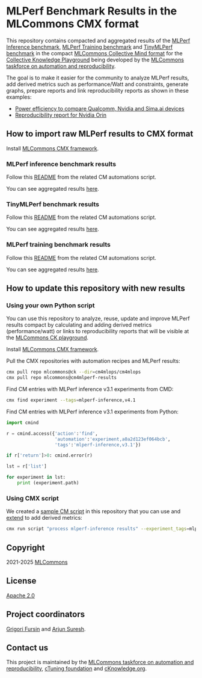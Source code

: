 #  MLPerf Benchmark Results in the MLCommons CMX format

This repository contains compacted and aggregated results of the [MLPerf Inference benchmark](https://github.com/mlcommons/inference),
[MLPerf Training benchmark](https://github.com/mlcommons/training) and [TinyMLPerf benchmark](https://github.com/mlcommons/tiny) 
in the compact [MLCommons Collective Mind format](https://github.com/mlcommons/ck)
for the [Collective Knowledge Playground](https://access.cknowledge.org/playground/?action=experiments)
being developed by the [MLCommons taskforce on automation and reproducibility](https://cKnowledge.org/mlcommons-taskforce).

The goal is to make it easier for the community to analyze MLPerf results, 
add derived metrics such as performance/Watt and constraints,
generate graphs, prepare reports and link reproducibility reports as shown in these examples:
* [Power efficiency to compare Qualcomm, Nvidia and Sima.ai devices](https://cKnowledge.org/mlcommons-mlperf-inference-gui-derived-metrics-and-conditions)
* [Reproducibility report for Nvidia Orin](https://access.cknowledge.org/playground/?action=experiments&name=mlperf-inference--v3.0--edge--closed--image-classification--offline&result_uid=3751b230c800434a)

## How to import raw MLPerf results to CMX format

Install [MLCommons CMX framework](https://access.cknowledge.org/playground/?action=install).

### MLPerf inference benchmark results

Follow this [README](https://github.com/mlcommons/ck/blob/master/cm4mlops/cm4mlops/repo/script/import-mlperf-inference-to-experiment/README-extra.md) 
from the related CM automations script.

You can see aggregated results [here](https://access.cknowledge.org/playground/?action=experiments&tags=mlperf-inference,all).

### TinyMLPerf benchmark results

Follow this [README](https://github.com/mlcommons/ck/blob/master/cm4mlops/cm4mlops/repo/script/import-mlperf-tiny-to-experiment/README-extra.md) 
from the related CM automations script.

You can see aggregated results [here](https://access.cknowledge.org/playground/?action=experiments&tags=mlperf-tiny,all).

### MLPerf training benchmark results

Follow this [README](https://github.com/mlcommons/ck/blob/master/cm4mlops/cm4mlops/repo/script/import-mlperf-training-to-experiment/README-extra.md) 
from the related CM automations script.

You can see aggregated results [here](https://access.cknowledge.org/playground/?action=experiments&tags=mlperf-training,all).


## How to update this repository with new results

### Using your own Python script

You can use this repository to analyze, reuse, update and improve MLPerf results
compact
by calculating and adding derived metrics (performance/watt)
or links to reproducibility reports that will be visible at the [MLCommons CK playground](https://access.cknowledge.org/playground/?action=experiments).

Install [MLCommons CMX framework](https://access.cknowledge.org/playground/?action=experiments).

Pull the CMX repositories with automation recipes and MLPerf results:
```bash
cmx pull repo mlcommons@ck --dir=cm4mlops/cm4mlops
cmx pull repo mlcommons@cm4mlperf-results
```

Find CM entries with MLPerf inference v3.1 experiments from CMD:
```bash
cmx find experiment --tags=mlperf-inference,v4.1
```

Find CM entries with MLPerf inference v3.1 experiments from Python:
```python
import cmind

r = cmind.access({'action':'find',
                  'automation':'experiment,a0a2d123ef064bcb',
                  'tags':'mlperf-inference,v3.1'})

if r['return']>0: cmind.error(r)

lst = r['list']

for experiment in lst:
    print (experiment.path)
```

### Using CMX script

We created a [sample CM script](script/process-mlperf-inference-results) in this repository 
that you can use and [extend](script/process-mlperf-inference-results/customize.py) to add derived metrics:

```bash
cmx run script "process mlperf-inference results" --experiment_tags=mlperf-inference,v4.1
```




## Copyright

2021-2025 [MLCommons](https://mlcommons.org)

## License

[Apache 2.0](LICENSE.md)

## Project coordinators

[Grigori Fursin](https://cKnowledge.org/gfursin) and [Arjun Suresh](https://www.linkedin.com/in/arjunsuresh).

## Contact us

This project is maintained by the [MLCommons taskforce on automation and reproducibility](https://cKnowledge.org/mlcommons-taskforce),
[cTuning foundation](https://cTuning.org) and [cKnowledge.org](https://cKnowledge.org).
